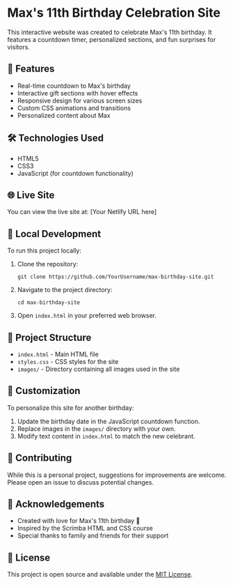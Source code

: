 # Max's 11th Birthday Celebration Site

This interactive website was created to celebrate Max's 11th birthday. It features a countdown timer, personalized sections, and fun surprises for visitors.

## 🎉 Features

- Real-time countdown to Max's birthday
- Interactive gift sections with hover effects
- Responsive design for various screen sizes
- Custom CSS animations and transitions
- Personalized content about Max

## 🛠 Technologies Used

- HTML5
- CSS3
- JavaScript (for countdown functionality)

## 🌐 Live Site

You can view the live site at: [Your Netlify URL here]

## 🚀 Local Development

To run this project locally:

1. Clone the repository:
   ```
   git clone https://github.com/YourUsername/max-birthday-site.git
   ```
2. Navigate to the project directory:
   ```
   cd max-birthday-site
   ```
3. Open `index.html` in your preferred web browser.

## 📁 Project Structure

- `index.html` - Main HTML file
- `styles.css` - CSS styles for the site
- `images/` - Directory containing all images used in the site

## 🔧 Customization

To personalize this site for another birthday:

1. Update the birthday date in the JavaScript countdown function.
2. Replace images in the `images/` directory with your own.
3. Modify text content in `index.html` to match the new celebrant.

## 🤝 Contributing

While this is a personal project, suggestions for improvements are welcome. Please open an issue to discuss potential changes.

## 🙏 Acknowledgements

- Created with love for Max's 11th birthday 💖
- Inspired by the Scrimba HTML and CSS course
- Special thanks to family and friends for their support

## 📄 License

This project is open source and available under the [MIT License](LICENSE).
